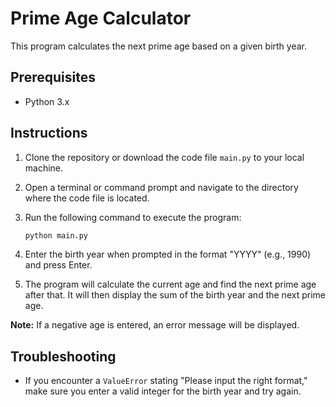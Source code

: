 # Prime Age Calculator

This program calculates the next prime age based on a given birth year.

## Prerequisites

- Python 3.x

## Instructions

1. Clone the repository or download the code file `main.py` to your local machine.

2. Open a terminal or command prompt and navigate to the directory where the code file is located.

3. Run the following command to execute the program:

   ```bash
   python main.py
   ```


4. Enter the birth year when prompted in the format "YYYY" (e.g., 1990) and press Enter.

5. The program will calculate the current age and find the next prime age after that. It will then display the sum of the birth year and the next prime age.

**Note:** If a negative age is entered, an error message will be displayed.

## Troubleshooting

- If you encounter a `ValueError` stating "Please input the right format," make sure you enter a valid integer for the birth year and try again.

